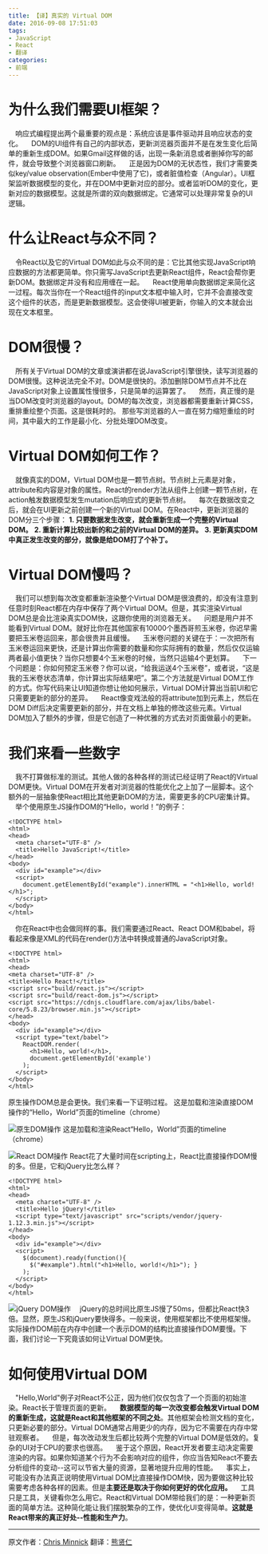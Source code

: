 ```yaml
---
title: 【译】真实的 Virtual DOM
date: 2016-09-08 17:51:03
tags:
- JavaScript
- React
- 翻译
categories:
- 前端
---
```

# 为什么我们需要UI框架？
　响应式编程提出两个最重要的观点是：系统应该是事件驱动并且响应状态的变化。
　DOM的UI组件有自己的内部状态，更新浏览器页面并不是在发生变化后简单的重新生成DOM。如果Gmail这样做的话，出现一条新消息或者删掉你写的邮件，就会导致整个浏览器窗口刷新。
　正是因为DOM的无状态性，我们才需要类似key/value observation(Ember中使用了它)，或者脏值检查（Angular）。UI框架监听数据模型的变化，并在DOM中更新对应的部分。或者监听DOM的变化，更新对应的数据模型。这就是所谓的双向数据绑定。它通常可以处理非常复杂的UI逻辑。

# 什么让React与众不同？
　令React以及它的Virtual DOM如此与众不同的是：它比其他实现JavaScript响应数据的方法都更简单。你只需写JavaScript去更新React组件，React会帮你更新DOM。数据绑定并没有和应用缠在一起。
　React使用单向数据绑定来简化这一过程。每次当你在一个React组件的input文本框中输入时，它并不会直接改变这个组件的状态，而是更新数据模型。这会使得UI被更新，你输入的文本就会出现在文本框里。

# DOM很慢？
　所有关于Virtual DOM的文章或演讲都在说JavaScript引擎很快，读写浏览器的DOM很慢。这种说法完全不对。DOM是很快的。添加删除DOM节点并不比在JavaScript对象上设置属性慢很多，只是简单的运算罢了。
　然而，真正慢的是当DOM改变时浏览器的layout。DOM的每次改变，浏览器都需要重新计算CSS，重排重绘整个页面。这是很耗时的。
那些写浏览器的人一直在努力缩短重绘的时间，其中最大的工作是最小化、分批处理DOM改变。

# Virtual DOM如何工作？
　就像真实的DOM，Virtual DOM也是一颗节点树。节点树上元素是对象，attribute和内容是对象的属性。React的render方法从组件上创建一颗节点树，在action触发数据模型发生mutation后响应式的更新节点树。
　每次在数据改变之后，就会在UI更新之前创建一个新的Virtual DOM。在React中，更新浏览器的DOM分三个步骤：
**1. 只要数据发生改变，就会重新生成一个完整的Virtual DOM。**
**2. 重新计算比较出新的和之前的Virtual DOM的差异。**
**3. 更新真实DOM中真正发生改变的部分，就像是给DOM打了个补丁。**

# Virtual DOM慢吗？
　我们可以想到每次改变都重新渲染整个Virtual DOM是很浪费的，却没有注意到任意时刻React都在内存中保存了两个Virtual DOM。但是，其实渲染Virtual DOM总是会比渲染真实DOM快，这跟你使用的浏览器无关。
　问题是用户并不能看到Virtual DOM。就好比你在其他国家有10000个墨西哥煎玉米卷，你迟早需要把玉米卷运回来，那会很贵并且缓慢。
　玉米卷问题的关键在于：一次把所有玉米卷运回来更快，还是计算出你需要的数量和你实际拥有的数量，然后仅仅运输两者最小值更快？当你只想要4个玉米卷的时候，当然只运输4个更划算。
　下一个问题是：你如何预定玉米卷？你可以说，“给我运送4个玉米卷”，或者说，“这是我的玉米卷状态清单，你计算出实际结果吧”。第二个方法就是Virtual DOM工作的方式。你写代码来让UI知道你想让他如何展示，Virtual DOM计算出当前UI和它只需要更新的部分的差异。
　React像变戏法般的将attribute加到元素上，然后在DOM Diff后决定需要更新的部分，并在文档上单独的修改这些元素。Virtual DOM加入了额外的步骤，但是它创造了一种优雅的方式去对页面做最小的更新。

# 我们来看一些数字
　我不打算做标准的测试。其他人做的各种各样的测试已经证明了React的Virtual DOM更快。Virtual DOM在开发者对浏览器的性能优化之上加了一层脚本。这个额外的一层抽象使React相比其他更新DOM的方法，需要更多的CPU密集计算。
　举个使用原生JS操作DOM的“Hello，world！”的例子：
```
<!DOCTYPE html>
<html>
<head>
  <meta charset="UTF-8" />
  <title>Hello JavaScript!</title>
</head>
<body>
  <div id="example"></div>
  <script>
    document.getElementById("example").innerHTML = "<h1>Hello, world!</h1>";
  </script>
</body>
</html>
```
　你在React中也会做同样的事。我们需要通过React、React DOM和babel，将看起来像是XML的代码在render()方法中转换成普通的JavaScript对象。
```
<!DOCTYPE html>
<html>
<head>
<meta charset="UTF-8" />
<title>Hello React!</title>
<script src="build/react.js"></script>
<script src="build/react-dom.js"></script>
<script src="https://cdnjs.cloudflare.com/ajax/libs/babel-core/5.8.23/browser.min.js"></script>
</head>
<body>
  <div id="example"></div>
  <script type="text/babel">
    ReactDOM.render(
      <h1>Hello, world!</h1>,    
      document.getElementById('example')
    );
  </script>
</body>
</html>
```
原生操作DOM总是会更快。我们来看一下证明过程。
这是加载和渲染直接DOM操作的“Hello，World”页面的timeline（chrome）

![原生DOM操作](https://mares.oss-cn-qingdao.aliyuncs.com/blog/virtual-dom/1.png)
这是加载和渲染React“Hello，World”页面的timeline（chrome）

![React DOM操作](https://mares.oss-cn-qingdao.aliyuncs.com/blog/virtual-dom/2.png)
React花了大量时间在scripting上，React比直接操作DOM慢的多。但是，它和jQuery比怎么样？
```
<!DOCTYPE html>
<html>
<head>
  <meta charset="UTF-8" />
  <title>Hello jQuery!</title>
  <script type="text/javascript" src="scripts/vendor/jquery-1.12.3.min.js"></script>
</head>
<body>
  <div id="example"></div>
  <script>
    $(document).ready(function(){
      $("#example").html("<h1>Hello, world!</h1>"); }
    );
  </script>
</body>
</html>
```

![jQuery DOM操作](https://mares.oss-cn-qingdao.aliyuncs.com/blog/virtual-dom/3.png)
　jQuery的总时间比原生JS慢了50ms，但都比React快3倍。显然，原生JS和jQuery要快得多。一般来说，使用框架都比不使用框架慢。实际操作DOM前在内存中创建一个表示DOM的结构比直接操作DOM要慢。下面，我们讨论一下究竟该如何让Virtual DOM更快。

# 如何使用Virtual DOM
　"Hello,World"例子对React不公正，因为他们仅仅包含了一个页面的初始渲染。React长于管理页面的更新。
　**数据模型的每一次改变都会触发Virtual DOM的重新生成，这就是React和其他框架的不同之处**。其他框架会检测文档的变化，只更新必要的部分。Virtual DOM通常占用更少的内存，因为它不需要在内存中常驻观察者。
　但是，每次改动发生后都比较两个完整的Virtual DOM是低效的。复杂的UI对于CPU的要求也很高。
　鉴于这个原因，React开发者要主动决定需要渲染的内容。如果你知道某个行为不会影响对应的组件，你应当告知React不要去分析组件的变动--这可以节省大量的资源，显著地提升应用的性能。
　事实上，可能没有办法真正说明使用Virtual DOM比直接操作DOM快，因为要做这种比较需要考虑各种各样的因素。但是**主要还是取决于你如何更好的优化应用。**
　工具只是工具，关键看你怎么用它。React和Virtual DOM带给我们的是：一种更新页面的简单方法。这种简化能让我们摆脱繁杂的工作，使优化UI变得简单。**这就是React带来的真正好处--性能和生产力**。

--------------

原文作者：[Chris Minnick](https://www.accelebrate.com/blog/the-real-benefits-of-the-virtual-dom-in-react-js/)
翻译：[熊贤仁](https://blog.skrskrskrskr.com)
